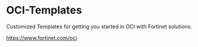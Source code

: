 # OCI-Templates

Customized Templates for getting you started in OCI with Fortinet solutions.

https://www.fortinet.com/oci
